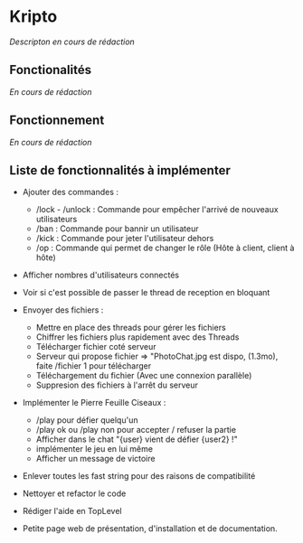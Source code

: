 # Kripto

*Descripton en cours de rédaction*

## Fonctionalités

*En cours de rédaction*

## Fonctionnement

*En cours de rédaction*

## Liste de fonctionnalités à implémenter 

- Ajouter des commandes :
  
    - /lock - /unlock : Commande pour empêcher l'arrivé de nouveaux utilisateurs
    - /ban : Commande pour bannir un utilisateur 
    - /kick : Commande pour jeter l'utilisateur dehors 
    - /op : Commande qui permet de changer le rôle (Hôte à client, client à hôte)

- Afficher nombres d'utilisateurs connectés

- Voir si c'est possible de passer le thread de reception en bloquant

- Envoyer des fichiers :

    - Mettre en place des threads pour gérer les fichiers
    - Chiffrer les fichiers plus rapidement avec des Threads
    - Télécharger fichier coté serveur
    - Serveur qui propose fichier => "PhotoChat.jpg est dispo, (1.3mo), faite /fichier 1 pour télécharger
    - Téléchargement du fichier (Avec une connexion parallèle)
    - Suppresion des fichiers à l'arrêt du serveur

- Implémenter le Pierre Feuille Ciseaux :

    - /play pour défier quelqu'un 
    - /play ok ou /play non pour accepter / refuser la partie
    - Afficher dans le chat "{user} vient de défier {user2} !"
    - implémenter le jeu en lui même
    - Afficher un message de victoire
    

 - Enlever toutes les fast string pour des raisons de compatibilité

 - Nettoyer et refactor le code

 - Rédiger l'aide en TopLevel

 - Petite page web de présentation, d'installation et de documentation.
